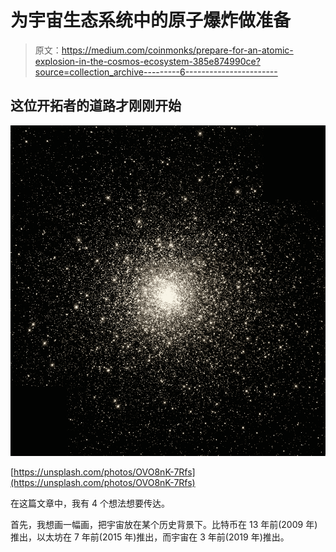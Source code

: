 # 为宇宙生态系统中的原子爆炸做准备

> 原文：<https://medium.com/coinmonks/prepare-for-an-atomic-explosion-in-the-cosmos-ecosystem-385e874990ce?source=collection_archive---------6----------------------->

## 这位开拓者的道路才刚刚开始

![](img/127a3ecb45cc52673a311c1d525a6cac.png)

[https://unsplash.com/photos/OVO8nK-7Rfs](https://unsplash.com/photos/OVO8nK-7Rfs)

在这篇文章中，我有 4 个想法想要传达。

首先，我想画一幅画，把宇宙放在某个历史背景下。比特币在 13 年前(2009 年)推出，以太坊在 7 年前(2015 年)推出，而宇宙在 3 年前(2019 年)推出。